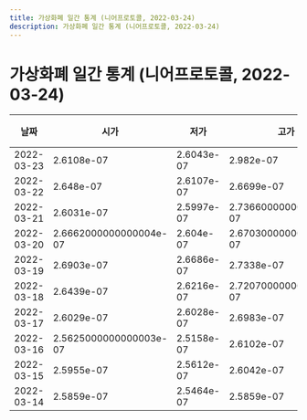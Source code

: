```yaml
---
title: 가상화폐 일간 통계 (니어프로토콜, 2022-03-24)
description: 가상화폐 일간 통계 (니어프로토콜, 2022-03-24)
---
```



가상화폐 일간 통계 (니어프로토콜, 2022-03-24)
===

|날짜|시가|저가|고가|종가|비고|
|--|--|--|--|--|--|
|2022-03-23|2.6108e-07|2.6043e-07|2.982e-07|2.9086e-07|    |
|2022-03-22|2.648e-07|2.6107e-07|2.6699e-07|2.6108e-07|    |
|2022-03-21|2.6031e-07|2.5997e-07|2.7366000000000003e-07|2.648e-07|    |
|2022-03-20|2.6662000000000004e-07|2.604e-07|2.6703000000000003e-07|2.604e-07|    |
|2022-03-19|2.6903e-07|2.6686e-07|2.7338e-07|2.6738e-07|    |
|2022-03-18|2.6439e-07|2.6216e-07|2.7207000000000003e-07|2.7185000000000004e-07|    |
|2022-03-17|2.6029e-07|2.6028e-07|2.6983e-07|2.6642e-07|    |
|2022-03-16|2.5625000000000003e-07|2.5158e-07|2.6102e-07|2.6029e-07|    |
|2022-03-15|2.5955e-07|2.5612e-07|2.6042e-07|2.5872e-07|    |
|2022-03-14|2.5859e-07|2.5464e-07|2.5859e-07|2.5709000000000003e-07|    |
